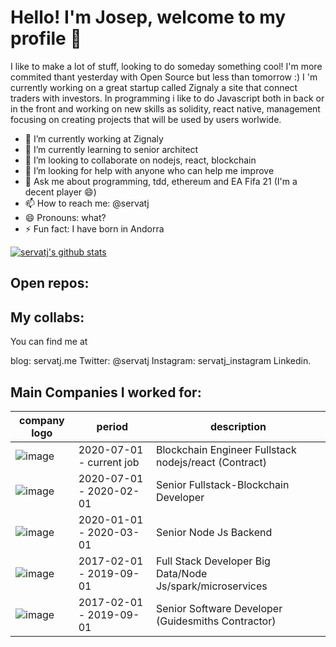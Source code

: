 # Hello! I'm Josep, welcome to my profile 🤙

I like to make a lot of stuff, looking to do someday something cool! I'm more commited thant yesterday with Open Source but less than tomorrow :)
I 'm currently working on a great startup called Zignaly a site that connect traders with investors. In programming i like to do Javascript both in back or in the front and working on new skills as solidity, react native, management focusing on creating projects that will be used by users worlwide. 

- 🔭 I’m currently working at Zignaly
- 🌱 I’m currently learning to senior architect
- 👯 I’m looking to collaborate on nodejs, react, blockchain
- 🤔 I’m looking for help with anyone who can help me improve
- 💬 Ask me about programming, tdd, ethereum and EA Fifa 21 (I'm a decent player 😄) 
- 📫 How to reach me: @servatj
- 😄 Pronouns: what?
- ⚡ Fun fact: I have born in Andorra

[![servatj's github stats](https://github-readme-stats.vercel.app/api?username=servatj&show_icons=true&theme=dracula)](https://github.com/anuraghazra/github-readme-stats)

## Open repos: 

## My collabs: 

You can find me at 

blog: servatj.me
Twitter: @servatj 
Instagram: servatj_instagram
Linkedin.


## Main Companies I worked for: 

|  company logo | period |  description  | 
|-|-|-|
|![image](https://media-exp1.licdn.com/dms/image/C4D0BAQHW3KqJy3N1yQ/company-logo_100_100/0?e=1614816000&v=beta&t=fGB2vLB3L8Ou-rVeSFSsLI3gd1VCh11yv5Lf9zRXXb4)   |  2020-07-01 - current job  | Blockchain Engineer Fullstack nodejs/react (Contract)|
|![image](https://media-exp1.licdn.com/dms/image/C560BAQHR5hTHJKBKNg/company-logo_100_100/0/1519862519680?e=1614816000&v=beta&t=X8RcG6IR1T6O644maJQ-mVOEnstUW2H4FzQAJH9X314)   |  2020-07-01 - 2020-02-01  | Senior Fullstack-Blockchain Developer |
|![image](https://media-exp1.licdn.com/dms/image/C4D0BAQEDHxvZMKErEg/company-logo_100_100/0/1605690317598?e=1614816000&v=beta&t=1NhjzAbUXP8Ax8RjmS0qjNp9YG7Fv35fhCTquTMVdjo)   |  2020-01-01 - 2020-03-01  | Senior Node Js Backend |
|![image](https://media-exp1.licdn.com/dms/image/C560BAQFGbIaL_NbU2Q/company-logo_200_200/0?e=1614816000&v=beta&t=oU0sZTb-SAKXyG03Rm4lAKDS39bpPiVtmneZbvKlvhA)   |  2017-02-01 - 2019-09-01  | Full Stack Developer Big Data/Node Js/spark/microservices |
|![image](https://media-exp1.licdn.com/dms/image/C4E0BAQEAv1TK5N2cGw/company-logo_200_200/0/1519892528561?e=1614816000&v=beta&t=kqyB6VxK8kLu4e_sRQ_FRNDNBWVlfbhMK5YQxV-21yE)   |  2017-02-01 - 2019-09-01  | Senior Software Developer (Guidesmiths Contractor) |





